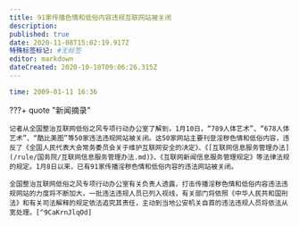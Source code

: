 ```yaml
---
title: 91家传播色情和低俗内容违规互联网站被关闭
description:
published: true
date: 2020-11-08T15:02:19.917Z
特殊标签标记: #无标签
editor: markdown
dateCreated: 2020-10-10T09:06:26.315Z
---
```


```YAML
time: 2009-01-11 16:36
```

???+ quote "新闻摘录"

    记者从全国整治互联网低俗之风专项行动办公室了解到，1月10日，“789人体艺术”、“678人体艺术”、“酷比美图”等50家违法违规网站被关闭。这50家网站主要刊登淫秽色情和低俗内容，违反了《全国人民代表大会常务委员会关于维护互联网安全的决定》、《[互联网信息服务管理办法](/rule/国务院/互联网信息服务管理办法.md)》、《互联网新闻信息服务管理规定》等法律法规的规定。1月8日以来，已有91家传播淫秽色情和低俗内容的违法网站被关闭。
    
    全国整治互联网低俗之风专项行动办公室有关负责人透露，打击传播淫秽色情和低俗内容违法违规网站的力度将不断加大，一批违法违规人员已列入视线，有关部门将依照《中华人民共和国刑法》和有关司法解释的规定依法追究其责任，主动到当地公安机关自首的违法违规人员将依法从宽处理。[^9CaKrnJlqOd]

[^9CaKrnJlqOd]: [91家传播色情和低俗内容违规互联网站被关闭](https://archive.is/QpPSv "https://tech.huanqiu.com/article/9CaKrnJlqOd")
